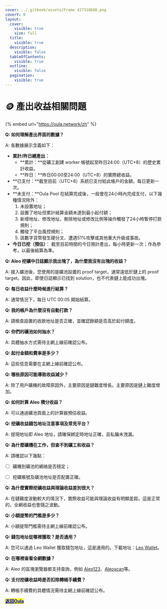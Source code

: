 ```yaml
---
cover: ../.gitbook/assets/Frame 427318688.png
coverY: 0
layout:
  cover:
    visible: true
    size: full
  title:
    visible: true
  description:
    visible: false
  tableOfContents:
    visible: true
  outline:
    visible: false
  pagination:
    visible: true
---
```


# 🪙 產出收益相關問題

{% embed url="https://oula.network/zh" %}

**Q: 如何理解產出界面的數據？**

A: 各數據展示含義如下：

* **累計/昨日總產出：**
  * **累計：**從礦工創建 worker 帳號起至昨日24:00（UTC+8）的歷史累計收益。
  * **昨日：**昨日00:00至24:00（UTC+8）的實際總收益。
* **已支付：**截至目前（UTC+8）系統已支付給此帳戶的金額，每日更新一次。
* **未支付：**Oula Pool 在結算完成後，一般會在24小時內完成支付，以下幾種情況除外：
  1. 未設置地址；
  2. 設置了地址但累計結算金額未達到最小起付額；
  3. 新增地址、修改地址、刪除地址或修改比例等操作觸發了24小時暫停打款規則；
  4. 觸發了平台風控規則；
  5. 該數字貨幣發生硬分叉、遭遇51%攻擊或其他重大升級或事故。
* **今日已挖（預估）**： 截至目前時間的今日預計產出，每小時更新一次；作為參考，以最後結算為準。



**Q: Aleo 挖礦中日誌顯示我出塊了，為什麼我沒有出塊的收益？**

A: 接入礦池後，您使用的是礦池設置的 proof target，通常遠低於鏈上的 proof target。因此，即使日誌顯示已找到 solution，也不代表鏈上能成功出塊。



**Q: 每日收益什麼時候進行結算？**

A: 通常情況下，每日 UTC 00:05 開始結算。



**Q: 我的帳戶為什麼沒有自動打款？**

A: 請檢查設置的收款地址是否正確，並確認餘額是否高於起付額度。



**Q: 你們的礦池如何抽水？**

A: 具體抽水方式需待主網上線前確認公布。



**Q: 起付金額和費率是多少？**

A: 這些信息需要在主網上線前確認公布。



**Q: 哪些原因可能導致收益減少？**

A: 除了用戶礦機的故障原因外，主要原因是鏈難度增長。主要原因是鏈上難度增加。



**Q: 如何計算 Aleo 積分收益？**

A: 可以通過礦池頁面上的計算器預估收益。



**Q: 挖礦收益錢包地址注意事項及常見平台？**

A: 提現地址即 Aleo 地址，請確保綁定時地址正確，且私鑰未洩漏。



**Q: 為什麼礦機在工作，但查不到礦工和收益？**

A: 請確認以下幾點：

* [ ] 礦機到礦池的網絡是否穩定；
* [ ] 挖礦賬號及礦池地址是否配置正確。



**Q: 為什麼實際挖礦收益與理論收益差別很大？**

A: 在鏈難度波動較大的情況下，實際收益可能與理論收益有明顯差距。這是正常的，全網收益也會隨之波動。



**Q: 小額提幣的門檻是多少？**

A: 小額提幣門檻需待主網上線前確認公布。



**Q: 錢包地址從哪裡獲取？是否通用？**

A: 您可以通過 Leo Wallet 獲取錢包地址，這是通用的。下載地址：[Leo Wallet](https://www.leo.app/download)。



**Q: 在哪裡查看全網數據？**&#x20;

A: Aleo 的區塊瀏覽器都支持查詢，例如 [Aleo123](https://aleo123.io/)、[Aleoscan](https://testnet.aleoscan.io/)等。



**Q: 支付挖礦收益時是否扣除轉帳手續費？**

A: 轉帳手續費的具體情況需待主網上線前確認公布。





[<mark style="color:blue;">**返回Oula**</mark>](https://oula.network/zh/login)
